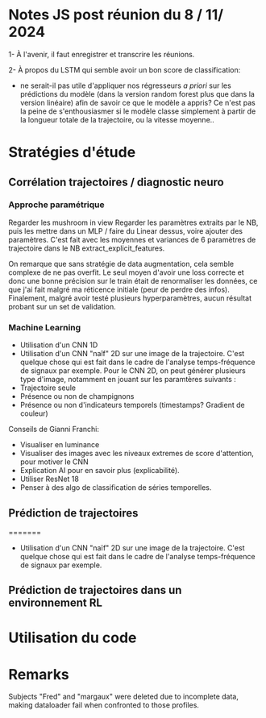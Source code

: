 # Notes JS post réunion du 8 / 11/ 2024

1- À l'avenir, il faut enregistrer et transcrire les réunions.

2- À propos du LSTM qui semble avoir un bon score de classification:
- ne serait-il pas utile d'appliquer nos régresseurs _a priori_ sur les prédictions du modèle (dans la version random forest plus que dans la version linéaire) afin de savoir ce que le modèle a appris? Ce n'est pas la peine de s'enthousiasmer si le modèle classe simplement à partir de la longueur totale de la trajectoire, ou la vitesse moyenne..

# Stratégies d'étude

## Corrélation trajectoires / diagnostic neuro

### Approche paramétrique

Regarder les mushroom in view
Regarder les paramètres extraits par le NB, puis les mettre dans un MLP / faire du Linear dessus, voire ajouter des paramètres. C'est fait avec les moyennes et variances de 6 paramètres de trajectoire dans le NB extract_explicit_features.

On remarque que sans stratégie de data augmentation, cela semble complexe de ne pas overfit. Le seul moyen d'avoir une loss correcte et donc une bonne précision sur le train était de renormaliser les données, ce que j'ai fait malgré ma réticence initiale (peur de perdre des infos). Finalement, malgré avoir testé plusieurs hyperparamètres, aucun résultat probant sur un set de validation.



### Machine Learning

- Utilisation d'un CNN 1D
- Utilisation d'un CNN "naîf" 2D sur une image de la trajectoire. C'est quelque chose qui est fait dans le cadre de l'analyse temps-fréquence de signaux par exemple.
Pour le CNN 2D, on peut générer plusieurs type d'image, notamment en jouant sur les paramtères suivants :
- Trajectoire seule
- Présence ou non de champignons
- Présence ou non d'indicateurs temporels (timestamps? Gradient de couleur)

Conseils de Gianni Franchi:
- Visualiser en luminance
- Visualiser des images avec les niveaux extremes de score d'attention, pour motiver le CNN
- Explication AI pour en savoir plus (explicabilité).
- Utiliser ResNet 18
- Penser à des algo de classification de séries temporelles. 


## Prédiction de trajectoires
=======
- Utilisation d'un CNN "naïf" 2D sur une image de la trajectoire. C'est quelque chose qui est fait dans le cadre de l'analyse temps-fréquence de signaux par exemple.

## Prédiction de trajectoires dans un environnement RL

# Utilisation du code

# Remarks 
Subjects "Fred" and "margaux" were deleted due to incomplete data, making dataloader fail when confronted to those profiles.

